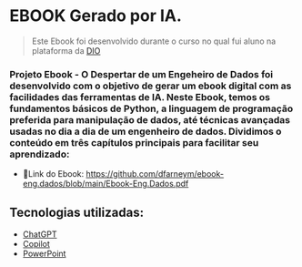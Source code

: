 # EBOOK Gerado por IA.

 > Este Ebook foi desenvolvido durante o curso no qual fui aluno na plataforma da [DIO](https://dio.me)

### Projeto Ebook - O Despertar de um Engeheiro de Dados foi desenvolvido com o objetivo de gerar um ebook digital com as facilidades das ferramentas de IA. Neste Ebook, temos os fundamentos básicos de Python, a linguagem de programação preferida para manipulação de dados, até técnicas avançadas usadas no dia a dia de um engenheiro de dados. Dividimos o conteúdo em três capítulos principais para facilitar seu aprendizado:

- 📕Link do Ebook: https://github.com/dfarneym/ebook-eng.dados/blob/main/Ebook-Eng.Dados.pdf

## Tecnologias utilizadas: 
- [ChatGPT](https://chat.openai.com/) 
- [Copilot](https://copilot.microsoft.com/?form=MA13FV)
- [PowerPoint](https://www.microsoft.com/en/microsoft-365/powerpoint)
